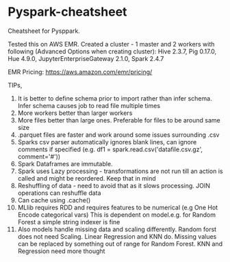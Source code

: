 # Pyspark-cheatsheet

Cheatsheet for Pysppark. 

Tested this on AWS EMR.
Created a cluster - 1 master and 2 workers with following (Advanced Options when creating cluster): Hive 2.3.7, Pig 0.17.0, Hue 4.9.0, JupyterEnterpriseGateway 2.1.0, Spark 2.4.7

EMR Pricing: https://aws.amazon.com/emr/pricing/

TIPs,
1) It is better to define schema prior to import rather than infer schema. Infer schema causes job to read file multiple times
2) More workers better than larger workers
3) More files better than large ones. Preferable for files to be around same size
4) .parquet files are faster and work around some issues surrounding .csv
5) Sparks csv parser automatically ignores blank lines, can ignore comments if specified (e.g. df1 = spark.read.csv('datafile.csv.gz', comment='#'))
6) Spark Dataframes are immutable.
7) Spark uses Lazy processing - transformations are not run till an action is called and might be reordered. Keep that in mind
8) Reshuffling of data - need to avoid that as it slows processing. JOIN operations can reshuffle data
9) Can cache using .cache()
10) MLlib requires RDD and requires features to be numerical (e.g One Hot Encode categorical vars) This is dependent on model.e.g. for Random Forest a simple string indexer is fine
11) Also models handle missing data and scaling differently. Random forst does not need Scaling. Linear Regression and KNN do. Missing values can be replaced by something out of range for Random Forest. KNN and Regression need more thought
